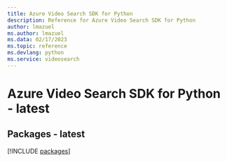 ```yaml
---
title: Azure Video Search SDK for Python
description: Reference for Azure Video Search SDK for Python
author: lmazuel
ms.author: lmazuel
ms.data: 02/17/2023
ms.topic: reference
ms.devlang: python
ms.service: videosearch
---
```

# Azure Video Search SDK for Python - latest
## Packages - latest
[!INCLUDE [packages](video-search-index.md)]